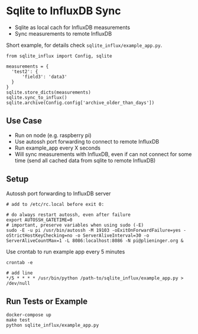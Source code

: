 # Sqlite to InfluxDB Sync

* Sqlite as local cach for InfluxDB measurements
* Sync measurements to remote InfluxDB

Short example, for details check `sqlite_influx/example_app.py`.
```
from sqlite_influx import Config, sqlite

measurements = {
  'test2': {
      'field3': 'data3'
  }
}
sqlite.store_dicts(measurements)
sqlite.sync_to_influx()
sqlite.archive(Config.config['archive_older_than_days'])
```

## Use Case

* Run on node (e.g. raspberry pi)
* Use autossh port forwarding to connect to remote InfluxDB
* Run example_app every X seconds
* Will sync measurements with InfluxDB, even if can not connect for some time (send all cached data from sqlite to remote InfluxDB)

## Setup

Autossh port forwarding to InfluxDB server
```
# add to /etc/rc.local before exit 0:

# do always restart autossh, even after failure
export AUTOSSH_GATETIME=0
# important, preserve variables when using sudo (-E)
sudo -E -u pi /usr/bin/autossh -M 19103 -oExitOnForwardFailure=yes -oStrictHostKeyChecking=no -o ServerAliveInterval=30 -o ServerAliveCountMax=1 -L 8086:localhost:8086 -N pi@plieninger.org &
```

Use crontab to run example app every 5 minutes
```
crontab -e

# add line
*/5 * * * * /usr/bin/python /path-to/sqlite_influx/example_app.py > /dev/null
```

## Run Tests or Example

```
docker-compose up
make test
python sqlite_influx/example_app.py
```
